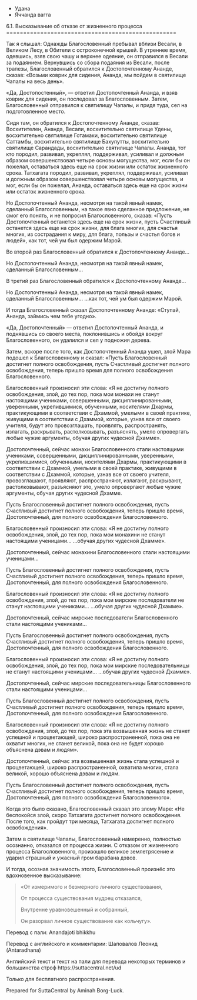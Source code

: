 









* Удана
* Яччанда вагга


6\.1\. Высказывание об отказе от жизненного процесса
\=\=\=\=\=\=\=\=\=\=\=\=\=\=\=\=\=\=\=\=\=\=\=\=\=\=\=\=\=\=\=\=\=\=\=\=\=\=\=\=\=\=\=\=\=\=\=\=\=\=



Так я слышал: Однажды Благословенный пребывал вблизи Весали, в Великом Лесу, в Обители с остроконечной крышей\. В утреннее время, одевшись, взяв свою чашу и верхнее одеяние, он отправился в Весали за подаянием\. Вернувшись со сбора подаяния из Весали, после трапезы, Благословенный обратился к Достопочтенному Ананде, сказав: «Возьми коврик для сидения, Ананда, мы пойдем в святилище Чапалы на весь день»\.


«Да, Достопостенный», — ответил Достопочтенный Ананда, и взяв коврик для сидения, он последовал за Благословенным\. Затем, Благословенный отправился к святилищу Чапалы, и придя туда, сел на подготовленное место\.


Сидя там, он обратился к Достопочтенному Ананде, сказав: Восхитителен, Ананда, Весали, восхитительно святилище Удены, восхитительно святилище Готамаки, восхитительно святилище Саттамбы, восхитительно святилище Бахупутты, восхитительно святилище Сарандады, восхитительно святилище Чапалы\. Ананда, тот кто породил, развивал, укреплял, поддерживал, усиливал и должным образом совершенствовал четыре основы могущества, мог, если бы он пожелал, оставаться здесь еще на срок жизни или остаток жизненного срока\. Татхагата породил, развивал, укреплял, поддерживал, усиливал и должным образом совершенствовал четыре основы могущества, и мог, если бы он пожелал, Ананда, оставаться здесь еще на срок жизни или остаток жизненного срока\.


Но Достопочтенный Ананда, несмотря на такой явный намек, сделанный Благословенным, на такое явно сделанное предложение, не смог его понять, и не попросил Благословенного, сказав: «Пусть Достопочтенный останется здесь еще на срок жизни, пусть Счастливый останется здесь еще на срок жизни, для блага многих, для счастья многих, из сострадания к миру, для блага, пользы и счастья богов и людей», как тот, чей ум был одержим Марой\.


Во второй раз Благословенный обратился к Достопочтенному Ананде…


Но Достопочтенный Ананда, несмотря на такой явный намек, сделанный Благословенным…


В третий раз Благословенный обратился к Достопочтенному Ананде…


Но Достопочтенный Ананда, несмотря на такой явный намек, сделанный Благословенным… …как тот, чей ум был одержим Марой\.


И тогда Благословенный сказал Достопочтенному Ананде: «Ступай, Ананда, займись чем тебе угодно»\.


«Да, Достопочтенный» — ответил Достопочтенный Ананда, и поднявшись со своего места, поклонившись и обойдя вокруг Благословенного, он удалился и сел у подножия дерева\.


Затем, вскоре после того, как Достопочтенный Ананда ушел, злой Мара подошел к Благословенному и сказал: «Пусть Благословенный достигнет полного освобождения, пусть Счастливый достигнет полного освобождения, теперь пришло время для полного освобождения Благословенного\.


Благословенный произносил эти слова: «Я не достигну полного освобождения, злой, до тех пор, пока мои монахи не станут настоящими учениками, совершенными, дисциплинированными, уверенными, укрепившимися, обученными, носителями Дхармы, практикующими в соответствии с Дхаммой, умелыми в своей практике, живущими в соответствии с Дхаммой, которые, узнав все от своего учителя, будут это провозглашать, проявлять, распространять, излагать, раскрывать, растолковывать, разъяснять, умело опровергать любые чужие аргументы, обучая других чудесной Дхамме»\.


Достопочтенный, сейчас монахи Благословенного стали настоящими учениками, совершенными, дисциплинированными, уверенными, укрепившимися, обученными, носителями Дхармы, практикующими в соответствии с Дхаммой, умелыми в своей практике, живущими в соответствии с Дхаммой, которые, узнав все от своего учителя, провозглашают, проявляют, распространяют, излагают, раскрывают, растолковывают, разъясняют это, умело опровергают любые чужие аргументы, обучая других чудесной Дхамме\.


Пусть Благословенный достигнет полного освобождения, пусть Счастливый достигнет полного освобождения, теперь пришло время, Достопочтенный, для полного освобождения Благословенного\.


Благословенный произносил эти слова: «Я не достигну полного освобождения, злой, до тех пор, пока мои монахини не станут настоящими ученицами… …обучая других чудесной Дхамме»\.


Достопочтенный, сейчас монахини Благословенного стали настоящими ученицами…


Пусть Благословенный достигнет полного освобождения, пусть Счастливый достигнет полного освобождения, теперь пришло время, Достопочтенный, для полного освобождения Благословенного\.


Благословенный произносил эти слова: «Я не достигну полного освобождения, злой, до тех пор, пока мои мирские последователи не станут настоящими учениками… …обучая других чудесной Дхамме»\.


Достопочтенный, сейчас мирские последователи Благословенного стали настоящими учениками…


Пусть Благословенный достигнет полного освобождения, пусть Счастливый достигнет полного освобождения, теперь пришло время, Достопочтенный, для полного освобождения Благословенного\.


Благословенный произносил эти слова: «Я не достигну полного освобождения, злой, до тех пор, пока мои мирские последовательницы не станут настоящими ученицами… …обучая других чудесной Дхамме»\.


Достопочтенный, сейчас мирские последовательницы Благословенного стали настоящими ученицами…


Пусть Благословенный достигнет полного освобождения, пусть Счастливый достигнет полного освобождения, теперь пришло время, Достопочтенный, для полного освобождения Благословенного\.


Благословенный произносил эти слова: «Я не достигну полного освобождения, злой, до тех пор, пока эта возвышенная жизнь не станет успешной и процветающей, широко распространенной, пока она не охватит многих, не станет великой, пока она не будет хорошо объяснена дэвам и людям»\.


Достопочтенный, сейчас эта возвышенная жизнь стала успешной и процветающей, широко распространенной, охватила многих, стала великой, хорошо объяснена дэвам и людям\.


Пусть Благословенный достигнет полного освобождения, пусть Счастливый достигнет полного освобождения, теперь пришло время, Достопочтенный, для полного освобождения Благословенного»\.


Когда это было сказано, Благословенный сказал это злому Маре: «Не беспокойся злой, скоро Татхагата достигнет полного освобождения\. После того, как пройдут три месяца, Татхагата достигнет полного освобождения»\.


Затем в святилище Чапалы, Благословенный намеренно, полностью осознанно, отказался от процесса жизни\. С отказом от жизненного процесса Благословенного, произошло великое землетрясение и ударил страшный и ужасный гром барабана дэвов\.


И тогда, осознав значимость этого, Благословенный произнёс это вдохновенное высказывание:



> «От измеримого и безмерного личного существования,  
> 
> От процесса существования мудрец отказался,  
> 
> Внутренне уравновешенный и собранный,  
> 
> Он разорвал личное существование как кольчугу»\.



Перевод с пали: Anandajoti bhikkhu


Перевод с английского и комментарии: Шаповалов Леонид \(Antaradhana\)


Английский текст и текст на пали для перевода некоторых терминов и большинства строф https://suttacentral\.net/ud


  

Только для бесплатного распространения\.


  

Prepared for SuttaCentral by Aminah Borg\-Luck\.






